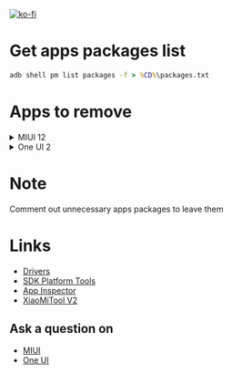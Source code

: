 [![ko-fi](https://www.ko-fi.com/img/githubbutton_sm.svg)](https://ko-fi.com/Q5Q51QUJC)

# Get apps packages list

```cmd
adb shell pm list packages -f > %CD%\packages.txt
```

# Apps to remove

<details>
  <summary>MIUI 12</summary>

* WPS Office
* Средство просмотра документов Mi (на платформе WPS)
* Aliexpress
* Юла
* Bookmark Provider
* Chrome
* Загрузки
* Диктофон
* Меню SIM-карты
* Темы (закомментировано)
* Каталог живых обоев
* Booking.com
* Mi Пульт
* eBay
* YouTube
* YouTube Music
* Android Accessibility Suite
* Facebook
* Google Диск
* Ассистент
* Google Новости
* Карты
* Google Фото
* Google Podcasts
* Duo
* Device Health Services
* Цифровое благополучие
* Gmail
* Google
* Google Play Музыка
* Google Play Игры
* Android Auto
* Android One
* Google Play Фильмы
* Объектив
* Google Play Services for AR
* Mi Браузер
* Карусель обоев
* Проводник
* Лента виджетов
* Mi Community
* Mi Store
* Mi Mover
* Быстрые приложения
* Заметки
* Справочник
* Analytics
* Компас
* FM-радио
* Служба FM радио
* Сервисы и обратная связь
* ShareMe
* msa
* Музыка
* Mi Видео
* PartnerNetflixActivation
* Opera
* Joyose
* Сканер
* Игры
* Mi Picks
* Дзен
* TikToks
* Яндекс

</details>

<details>
  <summary>One UI 2</summary>

* Ar Zone
* Ar*зарисовка
* Ar*приложения
* Bixby
* Bixby Vision
* Bixby Voice
* Bixby Vision Framework
* Bookmark Provider
* Briefing
* Chrome
* DECO PIC
* Dex для ПК
* Device Health Services
* Duo
* Facebook
* Galaxy Themes
* Galaxy Wearable
* Game Booster
* Game Launcher
* Game Optimizing Service
* Gmail
* Google
* Google Play Services for AR
* Google Play Фильмы
* Google Фото
* Health Service
* Link Sharing
* Office
* OneDrive
* Outlook
* Samsung Daily
* Samsung DeX
* Samsung Galaxy Friends
* Samsung Global Goals
* Samsung Health
* Samsung Internet
* Samsung Kids
* Samsung Notes
* Samsung Pass
* Samsung Pass Provider
* Samsung Pay
* Secure Folder
* SmartThings
* SwiftKey factory settings
* Wearable Manager Installer
* YouTube
* YouTube Music
* Автозаполнение с Samsung Pass
* Включение голосом
* Главный экран Samsung DeX
* Google Диск
* Диспетчер вашего телефона
* Звукозапись
* Карты
* Каталог живых обоев
* Клавиатура Microsoft SwiftKey
* Клавиатура Samsung
* Люди
* Мои файлы
* Погода
* Прямая расшифровка
* Редактор AR*эмодзи
* Руководство пользователя
* Служба Bixby
* Советы
* Стикеры AR Emoji
* Сценарии Bixby
* Установщик Kids
* Яндекс

</details>

# Note

Comment out unnecessary apps packages to leave them

# Links

- [Drivers](https://developer.android.com/studio/run/win-usb)
- [SDK Platform Tools](https://developer.android.com/studio/releases/platform-tools)
- [App Inspector](https://play.google.com/store/apps/details?id=bg.projectoria.appinspector)
- [XiaoMiTool V2](https://github.com/francescotescari/XMT/releases)
## Ask a question on

- [MIUI](https://4pda.ru/forum/index.php?s=&showtopic=955101&view=findpost&p=93561572)
- [One UI](https://4pda.ru/forum/index.php?s=&showtopic=953111&view=findpost&p=97533733)

